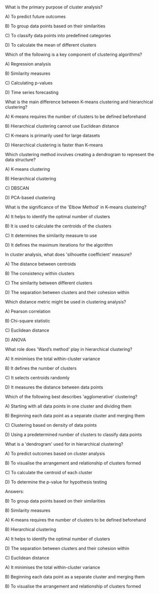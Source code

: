 What is the primary purpose of cluster analysis?

A) To predict future outcomes

B) To group data points based on their similarities

C) To classify data points into predefined categories

D) To calculate the mean of different clusters



Which of the following is a key component of clustering algorithms?

A) Regression analysis

B) Similarity measures

C) Calculating p-values

D) Time series forecasting



What is the main difference between K-means clustering and hierarchical clustering?

A) K-means requires the number of clusters to be defined beforehand

B) Hierarchical clustering cannot use Euclidean distance

C) K-means is primarily used for large datasets

D) Hierarchical clustering is faster than K-means



Which clustering method involves creating a dendrogram to represent the data structure?

A) K-means clustering

B) Hierarchical clustering

C) DBSCAN

D) PCA-based clustering



What is the significance of the 'Elbow Method' in K-means clustering?

A) It helps to identify the optimal number of clusters

B) It is used to calculate the centroids of the clusters

C) It determines the similarity measure to use

D) It defines the maximum iterations for the algorithm



In cluster analysis, what does 'silhouette coefficient' measure?

A) The distance between centroids

B) The consistency within clusters

C) The similarity between different clusters

D) The separation between clusters and their cohesion within



Which distance metric might be used in clustering analysis?

A) Pearson correlation

B) Chi-square statistic

C) Euclidean distance

D) ANOVA



What role does 'Ward’s method' play in hierarchical clustering?

A) It minimises the total within-cluster variance

B) It defines the number of clusters

C) It selects centroids randomly

D) It measures the distance between data points



Which of the following best describes 'agglomerative' clustering?

A) Starting with all data points in one cluster and dividing them

B) Beginning each data point as a separate cluster and merging them

C) Clustering based on density of data points

D) Using a predetermined number of clusters to classify data points



What is a 'dendrogram' used for in hierarchical clustering?

A) To predict outcomes based on cluster analysis

B) To visualise the arrangement and relationship of clusters formed

C) To calculate the centroid of each cluster

D) To determine the p-value for hypothesis testing



Answers:

B) To group data points based on their similarities

B) Similarity measures

A) K-means requires the number of clusters to be defined beforehand

B) Hierarchical clustering

A) It helps to identify the optimal number of clusters

D) The separation between clusters and their cohesion within

C) Euclidean distance

A) It minimises the total within-cluster variance

B) Beginning each data point as a separate cluster and merging them

B) To visualise the arrangement and relationship of clusters formed





